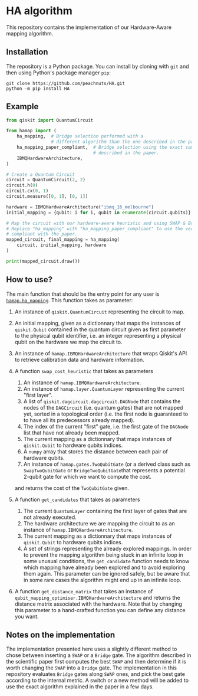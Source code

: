 # HA algorithm

This repository contains the implementation of our Hardware-Aware mapping algorithm.

## Installation

The repository is a Python package. You can install by cloning with `git` and then using Python's package manager `pip`:

``` shell
git clone https://github.com/peachnuts/HA.git
python -m pip install HA
```

## Example

``` python
from qiskit import QuantumCircuit

from hamap import (
    ha_mapping,  # Bridge selection performed with a
                 # different algorithm than the one described in the paper.
    ha_mapping_paper_compliant,  # Bridge selection using the exact same algorithm
                                 # described in the paper.
    IBMQHardwareArchitecture,
)

# Create a Quantum Circuit
circuit = QuantumCircuit(2, 2)
circuit.h(0)
circuit.cx(0, 1)
circuit.measure([0, 1], [0, 1])

hardware = IBMQHardwareArchitecture("ibmq_16_melbourne")
initial_mapping = {qubit: i for i, qubit in enumerate(circuit.qubits)}

# Map the circuit with our hardware-aware heuristic and using SWAP & Bridge gates.
# Replace "ha_mapping" with "ha_mapping_paper_compliant" to use the version 100% 
# compliant with the paper.
mapped_circuit, final_mapping = ha_mapping(
    circuit, initial_mapping, hardware
)

print(mapped_circuit.draw())
```

## How to use?

The main function that should be the entry point for any user is [`hamap.ha_mapping`](https://github.com/peachnuts/HA/blob/master/src/hamap/mapping.py#L69).
This function takes as parameter:

1. An instance of `qiskit.QuantumCircuit` representing the circuit to map.
2. An initial mapping, given as a dictionnary that maps the instances of `qiskit.Qubit` contained in the quantum circuit given as first parameter to the physical qubit identifier, i.e. an integer representing a physical qubit on the hardware we map the circuit to.
3. An instance of `hamap.IBMQHardwareArchitecture` that wraps Qiskit's API to retrieve calibration data and hardware information.
4. A function `swap_cost_heuristic` that takes as parameters
   1. An instance of `hamap.IBMQHardwareArchitecture`.
   2. An instance of `hamap.layer.QuantumLayer` representing the current "first layer".
   3. A list of `qiskit.dagcircuit.dagcircuit.DAGNode` that contains the nodes of the `DAGCircuit` (i.e. quantum gates) that are not mapped yet, sorted in a topological order (i.e. the first node is guaranteed to to have all its predecessors already mapped).
   4. The index of the current "first" gate, i.e. the first gate of the `DAGNode` list that have not already been mapped.
   5. The current mapping as a dictionnary that maps instances of `qiskit.Qubit` to hardware qubits indices.
   6. A `numpy` array that stores the distance between each pair of hardware qubits.
   7. An instance of `hamap.gates.TwoQubitGate` (or a derived class such as `SwapTwoQubitGate` or `BridgeTwoQubitGate`that represents a potential 2-qubit gate for which we want to compute the cost.
   
   and returns the cost of the `TwoQubitGate` given.
5. A function `get_candidates` that takes as parameters
   1. The current `QuantumLayer` containing the first layer of gates that are not already executed.
   2. The hardware architecture we are mapping the circuit to as an instance of `hamap.IBMQHardwareArchitecture`.
   3. The current mapping as a dictionnary that maps instances of `qiskit.Qubit` to hardware qubits indices.
   4. A set of strings representing the already explored mappings. In order to prevent the mapping algorithm being stuck in an infinite loop in some unusual conditions, the `get_candidate` function needs to know which mapping have already been explored and to avoid exploring them again. This parameter can be ignored safely, but be aware that in some rare cases the algorithm might end up in an infinite loop.
6. A function `get_distance_matrix` that takes an instance of `qubit_mapping_optimiser.IBMQHardwareArchitecture` and returns the distance matrix associated with the hardware. Note that by changing this parameter to a hand-crafted function you can define any distance you want.


## Notes on the implementation

The implementation presented here uses a slightly different method to chose between inserting a `SWAP` or a `Bridge` gate.
The algorithm described in the scientific paper first computes the best `SWAP` and then determine if it is worth changing the `SWAP` into a `Bridge` gate.
The implementation in this repository evaluates `Bridge` gates along `SWAP` ones, and pick the best gate according to the internal metric.
A switch or a new method will be added to use the exact algorithm explained in the paper in a few days.



